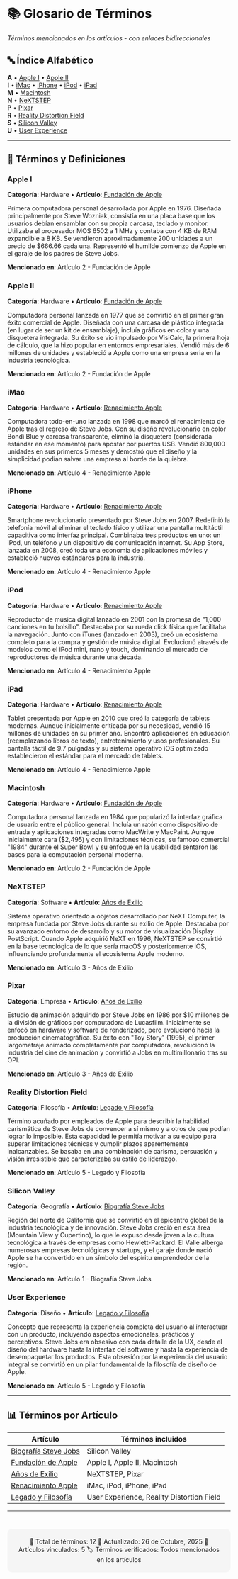 # 📚 Glosario de Términos

*Términos mencionados en los artículos - con enlaces bidireccionales*

## 🔤 Índice Alfabético

**A** • [Apple I](#-apple-i) • [Apple II](#-apple-ii)     
**I** • [iMac](#-imac) • [iPhone](#-iphone) • [iPod](#-ipod) • [iPad](#-ipad)  
**M** • [Macintosh](#-macintosh)  
**N** • [NeXTSTEP](#-nextstep)  
**P** • [Pixar](#-pixar)  
**R** • [Reality Distortion Field](#-reality-distortion-field)  
**S** • [Silicon Valley](#-silicon-valley)   
**U** • [User Experience](#-user-experience)

---

## 🍎 Términos y Definiciones

### Apple I 
**Categoría**: Hardware • **Artículo**: [Fundación de Apple](articulo-2.md)

Primera computadora personal desarrollada por Apple en 1976. Diseñada principalmente por Steve Wozniak, consistía en una placa base que los usuarios debían ensamblar con su propia carcasa, teclado y monitor. Utilizaba el procesador MOS 6502 a 1 MHz y contaba con 4 KB de RAM expandible a 8 KB. Se vendieron aproximadamente 200 unidades a un precio de $666.66 cada una. Representó el humilde comienzo de Apple en el garaje de los padres de Steve Jobs.

**Mencionado en**: Artículo 2 - Fundación de Apple

### Apple II 
**Categoría**: Hardware • **Artículo**: [Fundación de Apple](articulo-2.md)

Computadora personal lanzada en 1977 que se convirtió en el primer gran éxito comercial de Apple. Diseñada con una carcasa de plástico integrada (en lugar de ser un kit de ensamblaje), incluía gráficos en color y una disquetera integrada. Su éxito se vio impulsado por VisiCalc, la primera hoja de cálculo, que la hizo popular en entornos empresariales. Vendió más de 6 millones de unidades y estableció a Apple como una empresa seria en la industria tecnológica.

**Mencionado en**: Artículo 2 - Fundación de Apple

### iMac 
**Categoría**: Hardware • **Artículo**: [Renacimiento Apple](articulo-4.md)

Computadora todo-en-uno lanzada en 1998 que marcó el renacimiento de Apple tras el regreso de Steve Jobs. Con su diseño revolucionario en color Bondi Blue y carcasa transparente, eliminó la disquetera (considerada estándar en ese momento) para apostar por puertos USB. Vendió 800,000 unidades en sus primeros 5 meses y demostró que el diseño y la simplicidad podían salvar una empresa al borde de la quiebra.

**Mencionado en**: Artículo 4 - Renacimiento Apple

### iPhone 
**Categoría**: Hardware • **Artículo**: [Renacimiento Apple](articulo-4.md)

Smartphone revolucionario presentado por Steve Jobs en 2007. Redefinió la telefonía móvil al eliminar el teclado físico y utilizar una pantalla multitáctil capacitiva como interfaz principal. Combinaba tres productos en uno: un iPod, un teléfono y un dispositivo de comunicación internet. Su App Store, lanzada en 2008, creó toda una economía de aplicaciones móviles y estableció nuevos estándares para la industria.

**Mencionado en**: Artículo 4 - Renacimiento Apple

### iPod 
**Categoría**: Hardware • **Artículo**: [Renacimiento Apple](articulo-4.md)

Reproductor de música digital lanzado en 2001 con la promesa de "1,000 canciones en tu bolsillo". Destacaba por su rueda click física que facilitaba la navegación. Junto con iTunes (lanzado en 2003), creó un ecosistema completo para la compra y gestión de música digital. Evolucionó através de modelos como el iPod mini, nano y touch, dominando el mercado de reproductores de música durante una década.

**Mencionado en**: Artículo 4 - Renacimiento Apple

### iPad 
**Categoría**: Hardware • **Artículo**: [Renacimiento Apple](articulo-4.md)

Tablet presentada por Apple en 2010 que creó la categoría de tablets modernas. Aunque inicialmente criticada por su necesidad, vendió 15 millones de unidades en su primer año. Encontró aplicaciones en educación (reemplazando libros de texto), entretenimiento y usos profesionales. Su pantalla táctil de 9.7 pulgadas y su sistema operativo iOS optimizado establecieron el estándar para el mercado de tablets.

**Mencionado en**: Artículo 4 - Renacimiento Apple

### Macintosh 
**Categoría**: Hardware • **Artículo**: [Fundación de Apple](articulo-2.md)

Computadora personal lanzada en 1984 que popularizó la interfaz gráfica de usuario entre el público general. Incluía un ratón como dispositivo de entrada y aplicaciones integradas como MacWrite y MacPaint. Aunque inicialmente cara ($2,495) y con limitaciones técnicas, su famoso comercial "1984" durante el Super Bowl y su enfoque en la usabilidad sentaron las bases para la computación personal moderna.

**Mencionado en**: Artículo 2 - Fundación de Apple

### NeXTSTEP 
**Categoría**: Software • **Artículo**: [Años de Exilio](articulo-3.md)

Sistema operativo orientado a objetos desarrollado por NeXT Computer, la empresa fundada por Steve Jobs durante su exilio de Apple. Destacaba por su avanzado entorno de desarrollo y su motor de visualización Display PostScript. Cuando Apple adquirió NeXT en 1996, NeXTSTEP se convirtió en la base tecnológica de lo que sería macOS y posteriormente iOS, influenciando profundamente el ecosistema Apple moderno.

**Mencionado en**: Artículo 3 - Años de Exilio

### Pixar 
**Categoría**: Empresa • **Artículo**: [Años de Exilio](articulo-3.md)

Estudio de animación adquirido por Steve Jobs en 1986 por $10 millones de la división de gráficos por computadora de Lucasfilm. Inicialmente se enfocó en hardware y software de renderizado, pero evolucionó hacia la producción cinematográfica. Su éxito con "Toy Story" (1995), el primer largometraje animado completamente por computadora, revolucionó la industria del cine de animación y convirtió a Jobs en multimillonario tras su OPI.

**Mencionado en**: Artículo 3 - Años de Exilio

### Reality Distortion Field 
**Categoría**: Filosofía • **Artículo**: [Legado y Filosofía](articulo-5.md)

Término acuñado por empleados de Apple para describir la habilidad carismática de Steve Jobs de convencer a sí mismo y a otros de que podían lograr lo imposible. Esta capacidad le permitía motivar a su equipo para superar limitaciones técnicas y cumplir plazos aparentemente inalcanzables. Se basaba en una combinación de carisma, persuasión y visión irresistible que caracterizaba su estilo de liderazgo.

**Mencionado en**: Artículo 5 - Legado y Filosofía

### Silicon Valley 
**Categoría**: Geografía • **Artículo**: [Biografía Steve Jobs](articulo-1.md)

Región del norte de California que se convirtió en el epicentro global de la industria tecnológica y de innovación. Steve Jobs creció en esta área (Mountain View y Cupertino), lo que le expuso desde joven a la cultura tecnológica a través de empresas como Hewlett-Packard. El Valle alberga numerosas empresas tecnológicas y startups, y el garaje donde nació Apple se ha convertido en un símbolo del espíritu emprendedor de la región.

**Mencionado en**: Artículo 1 - Biografía Steve Jobs


### User Experience 
**Categoría**: Diseño • **Artículo**: [Legado y Filosofía](articulo-5.md)

Concepto que representa la experiencia completa del usuario al interactuar con un producto, incluyendo aspectos emocionales, prácticos y perceptivos. Steve Jobs era obsesivo con cada detalle de la UX, desde el diseño del hardware hasta la interfaz del software y hasta la experiencia de desempaquetar los productos. Esta obsesión por la experiencia del usuario integral se convirtió en un pilar fundamental de la filosofía de diseño de Apple.  

**Mencionado en**: Artículo 5 - Legado y Filosofía

---

## 📊 Términos por Artículo

| Artículo | Términos incluidos |
|----------|-------------------|
| [Biografía Steve Jobs](articulo-1.md) | Silicon Valley |
| [Fundación de Apple](articulo-2.md) | Apple I, Apple II, Macintosh |
| [Años de Exilio](articulo-3.md) | NeXTSTEP, Pixar |
| [Renacimiento Apple](articulo-4.md) | iMac, iPod, iPhone, iPad |
| [Legado y Filosofía](articulo-5.md) | User Experience, Reality Distortion Field |

---

<div align="center" style="margin-top: 40px; padding: 20px; background: #f5f5f5; border-radius: 10px;">
📖 Total de términos: 12 
📅 Actualizado: 26 de Octubre, 2025  
🔗 Artículos vinculados: 5  
🏷️ Términos verificados: Todos mencionados en los artículos
</div>